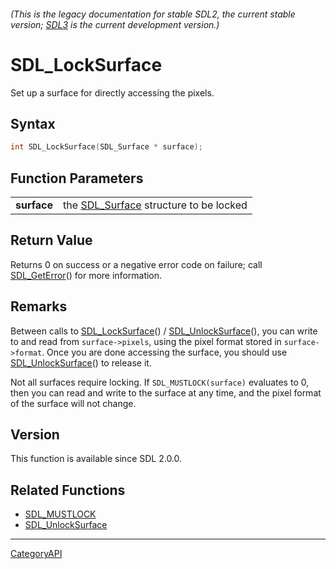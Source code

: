 ###### (This is the legacy documentation for stable SDL2, the current stable version; [SDL3](https://wiki.libsdl.org/SDL3/) is the current development version.)
# SDL_LockSurface

Set up a surface for directly accessing the pixels.

## Syntax

```c
int SDL_LockSurface(SDL_Surface * surface);

```

## Function Parameters

|                 |                                                       |
| --------------- | ----------------------------------------------------- |
| **surface**     | the [SDL_Surface](SDL_Surface.md) structure to be locked |

## Return Value

Returns 0 on success or a negative error code on failure; call
[SDL_GetError](SDL_GetError.md)() for more information.

## Remarks

Between calls to [SDL_LockSurface](SDL_LockSurface.md)() /
[SDL_UnlockSurface](SDL_UnlockSurface.md)(), you can write to and read from
`surface->pixels`, using the pixel format stored in `surface->format`. Once
you are done accessing the surface, you should use
[SDL_UnlockSurface](SDL_UnlockSurface.md)() to release it.

Not all surfaces require locking. If `SDL_MUSTLOCK(surface)` evaluates to
0, then you can read and write to the surface at any time, and the pixel
format of the surface will not change.

## Version

This function is available since SDL 2.0.0.

## Related Functions

* [SDL_MUSTLOCK](SDL_MUSTLOCK.md)
* [SDL_UnlockSurface](SDL_UnlockSurface.md)

----
[CategoryAPI](CategoryAPI.md)
